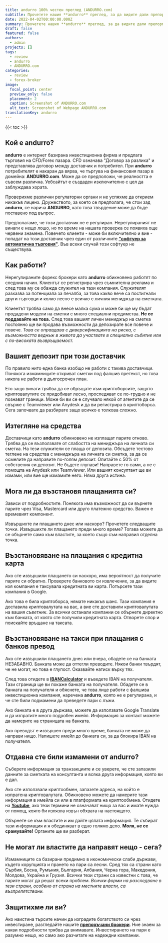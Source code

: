 ```yaml
---
title: andurro 100% честен преглед (ANDURRO.com)
subtitle: Прочетете нашия **andurro** преглед, за да видите дали препоръчваме този брокер за търговия. Само за да уточним, че това е преглед на **ANDURRO.com**.
date: 2022-04-02T00:00:00.000Z
summary: Прочетете нашия **andurro** преглед, за да видите дали препоръчваме този брокер за търговия. Само за да уточним, че това е преглед на **ANDURRO.com**.
draft: false
featured: false
authors:
  - admin
projects: []
tags:
  - review
  - andurro
  - ANDURRO.com
categories:
  - review
  - forex-broker
image:
  focal_point: center
  preview_only: false
  placement: 2
  caption: Screenshot of ANDURRO.com
  alt_text: Screenshot of Webpage ANDURRO.com
translationKey: andurro
---
```


<!--StartFragment-->

{{< toc >}}

## Кой е andurro?

**andurro** е интернет базирана инвестиционна фирма и предлага търговия на CFD/Forex пазара. CFD означава "Договор за разлика" и представлява договор между доставчик и потребител. При **andurro** потребителят е накаран да вярва, че търгува на финансовия пазар в домейна: **ANDURRO.com**. Може да се предположи, че реалността е съвсем различна. Уебсайтът е създаден изключително с цел да заблуждава хората.

Проверихме различни регулаторни органи и не успяхме да открием никакъв лиценз. Дружеството, за което се предполага, че стои зад **andurro**, се нарича **ANDURRO**, като това твърдение може да бъде поставено под въпрос.

Предполагаме, че този доставчик не е регулиран. Нерегулираният не винаги е нещо лошо, но по време на нашата проверка се появиха още червени знамена. Повечето клиенти - може би включително и вие - попадат на този доставчик чрез един от различните **["софтуер за автоматична търговия"](../../category/autotrader/)**. Във всеки случай този софтуер не съществува.

## Как работи?

Нерегулираните форекс брокери като **andurro** обикновено работят по следния начин. Клиентът се регистрира чрез съмнителна реклама и след това му се обажда служител на тази компания. Служителят разказва за потенциала за печалба, за това какво вече са постигнали други търговци и колко лесно е всичко с личния мениджър на сметката.

Клиентът трябва само да внесе малка сума и може би ще му бъдат продадени модели на сметки с много специални предимства. **Не се поддавайте на това.** След това вашият личен мениджър на сметка постоянно ще ви продава възможности да депозирате все повече и повече. *Това се оправдава с диверсификацията на риска, с възможността веднъж в живота да участвате в специално събитие или с по-високата възвръщаемост.*

## Вашият депозит при този доставчик

По правило нито една банка изобщо не работи с такива доставчици. Понякога измамниците откриват сметки под фалшив претекст, но това никога не работи в дългосрочен план.

Ето защо винаги трябва да се обръщате към криптоборсите, защото криптовалутите се придобиват лесно, проследяват се по-трудно и не познават граници. Може би ви се е случвало някой от агентите да се свърже с Teamviewer или Anydesk и да ви регистрира в криптоборса. Сега започвате да разбирате защо всичко е толкова сложно.

## Изтегляне на средства

Доставчици като **andurro** обикновено не изплащат парите отново. Трябва да се възползвате от слабостта на мениджъра на личната си сметка. На тези служители се плаща от депозита. Обсъдете тестово теглене на средства с мениджъра на личната си сметка, за да се осмелите да направите по-голям депозит. Опитайте с 50% от собствения си депозит. Не бъдете глупави! Направете го сами, а не с помощта на Anydesk или Teamviewer. Или вашият консултант ще ви измами, или вие ще измамите него. Няма друга истина.

## Мога ли да възстановя плащанията си?

Зависи от подробностите. Понякога има възможност да си върнете парите чрез Visa, Mastercard или друго платежно средство. Важен е времевият компонент.

Извършихте ли плащането днес или наскоро? Прочетете следващите точки. Извършихте ли плащането преди много време? Тогава можете да се обърнете само към властите, за което също съм направил отделна точка.

## Възстановяване на плащания с кредитна карта

Ако сте извършили плащането си наскоро, има вероятност да получите парите си обратно. Проверете банковото си извлечение, за да видите коя компания е таксувала кредитната ви карта. Потърсете тази компания в Google.

Ако това е била криптоборса, нямате никакъв шанс. Тази компания е доставила криптовалутата на вас, а вие сте доставили криптовалутата на вашия *съветник*. За всички останали компании се обърнете директно към банката, от която сте получили кредитната карта. Отворете спор и поискайте връщане на таксата.

## Възстановяване на такси при плащания с банков превод

Ако сте извършили плащането днес или вчера, обадете се на банката НЕЗАБАВНО. Банката може да оттегли преводите. Някои банки твърдят, че не могат, но това е глупост. Оказвайте натиск върху тях.

След това отидете в **[IBANCalculator](https://www.ibancalculator.com/)** и въведете IBAN на получателя. Тази страница ще ви покаже банката на получателя. Обадете се в банката на получателя и обяснете, че това лице работи с фалшива инвестиционна компания, наречена **andurro**, която не е регулирана, и че сте били подмамени да преведете пари с лъжи.

Ако банката е в друга държава, можете да използвате Google Translate и да изпратите много подробен имейл. Информация за контакт можете да намерите на страницата на банката.

Ако преводът е извършен преди много време, банката не може да направи нищо. Напишете имейл до банката си, за да блокира IBAN на получателя.

## Отдавна сте били измамени от andurro?

Съберете информация за транзакциите и се уверете, че сте запазили данните за сметката на консултанта и всяка друга информация, която ви е дал.

Ако сте използвали криптообмен, запазете адреса, на който е изпратена криптовалутата. Обикновено можете да намерите тази информация в имейла си или в платформата на криптообмена. Отидете на **[Youtube](https://www.youtube.com/results?search_query=crypo+terms)**, ако тези термини не означават нищо за вас и имате нужда от помощ, която би излязла извън обхвата на настоящото.

Обърнете се към властите и им дайте цялата информация. Те събират тази информация и я обединяват в едно голямо дело. **Моля, не се срамувайте!** Органите ще ви разберат.

## Не могат ли властите да направят нещо - сега?

Измамниците са базирани предимно в икономически слаби държави, където корупцията и прането на пари са лесни. Сред тях са страни като Сърбия, Босна, Румъния, България, Албания, Черна гора, Македония, Молдова, Украйна и Грузия. Всички тези страни са известни с това, че парите могат да решат всеки проблем. *Всички форми на разследване в тези страни, особено от страна на местните власти, са възпрепятствани.*

## Защитихме ли ви?

Ако наистина търсите начин да изградите богатството си чрез инвестиране, разгледайте нашите **[препоръчани брокери](../../category/recommendation/)**. Ние знаем за какви подробности трябва да внимавате. Инвестирането на пари е разумно нещо, но само ако разчитате на надеждни компании.

<!--EndFragment-->



